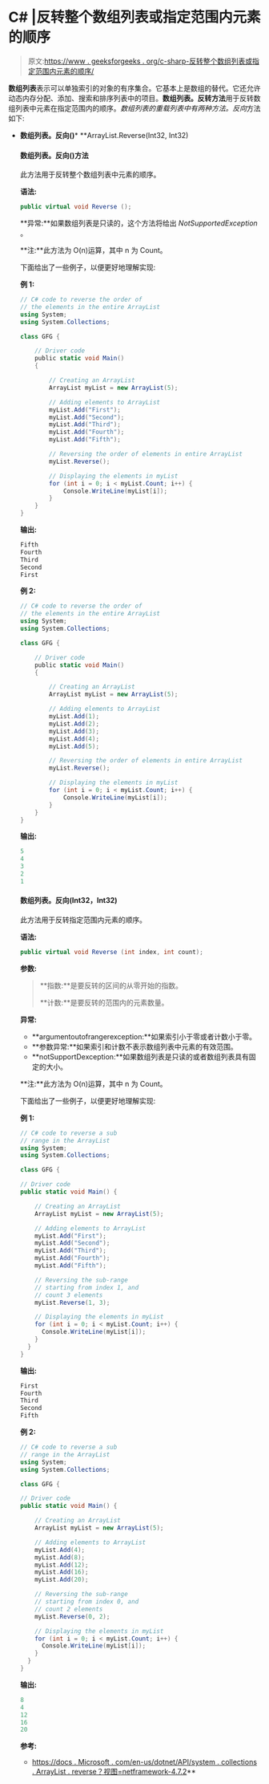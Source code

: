 # C# |反转整个数组列表或指定范围内元素的顺序

> 原文:[https://www . geeksforgeeks . org/c-sharp-反转整个数组列表或指定范围内元素的顺序/](https://www.geeksforgeeks.org/c-sharp-reverse-the-order-of-the-elements-in-the-entire-arraylist-or-in-the-specified-range/)

**数组列表**表示可以单独索引的对象的有序集合。它基本上是数组的替代。它还允许动态内存分配、添加、搜索和排序列表中的项目。**数组列表。反转方法**用于反转数组列表中元素在指定范围内的顺序。*数组列表的重载列表中有两种方法。反向*方法如下:

*   **数组列表。反向()***   **ArrayList.Reverse(Int32, Int32)

    #### 数组列表。反向()方法

    此方法用于反转整个数组列表中元素的顺序。

    **语法:**

    ```cs
    public virtual void Reverse ();

    ```

    **异常:**如果数组列表是只读的，这个方法将给出 *NotSupportedException* 。

    **注:**此方法为 O(n)运算，其中 n 为 Count。

    下面给出了一些例子，以便更好地理解实现:

    **例 1:**

    ```cs
    // C# code to reverse the order of
    // the elements in the entire ArrayList
    using System;
    using System.Collections;

    class GFG {

        // Driver code
        public static void Main()
        {

            // Creating an ArrayList
            ArrayList myList = new ArrayList(5);

            // Adding elements to ArrayList
            myList.Add("First");
            myList.Add("Second");
            myList.Add("Third");
            myList.Add("Fourth");
            myList.Add("Fifth");

            // Reversing the order of elements in entire ArrayList
            myList.Reverse();

            // Displaying the elements in myList
            for (int i = 0; i < myList.Count; i++) {
                Console.WriteLine(myList[i]);
            }
        }
    }
    ```

    **输出:**

    ```cs
    Fifth
    Fourth
    Third
    Second
    First

    ```

    **例 2:**

    ```cs
    // C# code to reverse the order of
    // the elements in the entire ArrayList
    using System;
    using System.Collections;

    class GFG {

        // Driver code
        public static void Main()
        {

            // Creating an ArrayList
            ArrayList myList = new ArrayList(5);

            // Adding elements to ArrayList
            myList.Add(1);
            myList.Add(2);
            myList.Add(3);
            myList.Add(4);
            myList.Add(5);

            // Reversing the order of elements in entire ArrayList
            myList.Reverse();

            // Displaying the elements in myList
            for (int i = 0; i < myList.Count; i++) {
                Console.WriteLine(myList[i]);
            }
        }
    }
    ```

    **输出:**

    ```cs
    5
    4
    3
    2
    1

    ```

    #### 数组列表。反向(Int32，Int32)

    此方法用于反转指定范围内元素的顺序。

    **语法:**

    ```cs
    public virtual void Reverse (int index, int count);

    ```

    **参数:**

    > **指数:**是要反转的区间的从零开始的指数。
    > 
    > **计数:**是要反转的范围内的元素数量。

    **异常:**

    *   **argumentoutofrangerexception:**如果索引小于零或者计数小于零。
    *   **参数异常:**如果索引和计数不表示数组列表中元素的有效范围。
    *   **notSupportDexception:**如果数组列表是只读的或者数组列表具有固定的大小。

    **注:**此方法为 O(n)运算，其中 n 为 Count。

    下面给出了一些例子，以便更好地理解实现:

    **例 1:**

    ```cs
    // C# code to reverse a sub 
    // range in the ArrayList
    using System; 
    using System.Collections;

    class GFG {

    // Driver code
    public static void Main() { 

        // Creating an ArrayList
        ArrayList myList = new ArrayList(5);

        // Adding elements to ArrayList
        myList.Add("First");
        myList.Add("Second");
        myList.Add("Third");
        myList.Add("Fourth");
        myList.Add("Fifth");

        // Reversing the sub-range
        // starting from index 1, and 
        // count 3 elements
        myList.Reverse(1, 3);

        // Displaying the elements in myList
        for (int i = 0; i < myList.Count; i++) {
          Console.WriteLine(myList[i]);
        }
      } 
    }
    ```

    **输出:**

    ```cs
    First
    Fourth
    Third
    Second
    Fifth

    ```

    **例 2:**

    ```cs
    // C# code to reverse a sub 
    // range in the ArrayList
    using System; 
    using System.Collections;

    class GFG {

    // Driver code
    public static void Main() { 

        // Creating an ArrayList
        ArrayList myList = new ArrayList(5);

        // Adding elements to ArrayList
        myList.Add(4);
        myList.Add(8);
        myList.Add(12);
        myList.Add(16);
        myList.Add(20);

        // Reversing the sub-range
        // starting from index 0, and 
        // count 2 elements
        myList.Reverse(0, 2);

        // Displaying the elements in myList
        for (int i = 0; i < myList.Count; i++) {
          Console.WriteLine(myList[i]);
        }
      } 
    }
    ```

    **输出:**

    ```cs
    8
    4
    12
    16
    20

    ```

    **参考:**

    *   [https://docs . Microsoft . com/en-us/dotnet/API/system . collections . ArrayList . reverse？视图=netframework-4.7.2](https://docs.microsoft.com/en-us/dotnet/api/system.collections.arraylist.reverse?view=netframework-4.7.2)**